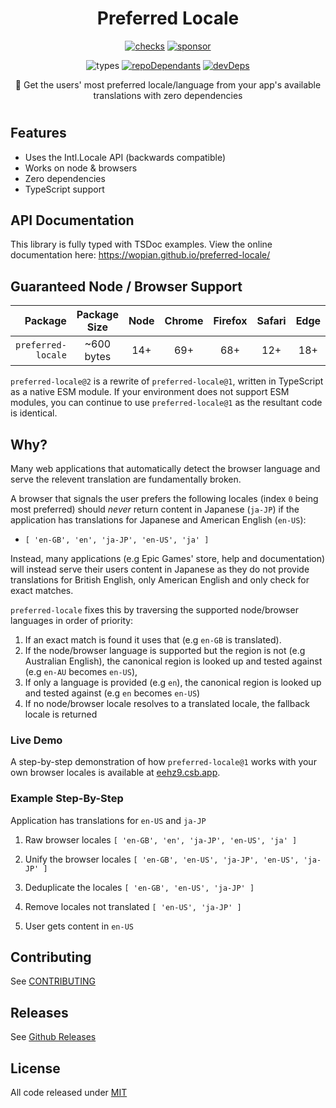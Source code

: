 <h1 align=center>Preferred Locale</h1>

<p align=center>
  <a href="https://github.com/wopian/preferred-locale/actions"><img alt=checks src="https://flat.badgen.net/github/checks/wopian/preferred-locale"></a>
  <a href=https://github.com/sponsors/wopian><img alt=sponsor src='https://flat.badgen.net/badge/sponsor/%E2%9D%A4/pink?icon=github'></a>
</p>

<p align=center>
  <img alt=types src='https://flat.badgen.net/npm/types/preferred-locale'>
  <a href=https://github.com/wopian/preferred-locale/network/dependents><img alt=repoDependants src=https://flat.badgen.net/github/dependents-repo/wopian/preferred-locale></a>
  <a href=https://github.com/wopian/preferred-locale/graphs/contributors><img alt=devDeps src=https://flat.badgen.net/github/contributors/wopian/preferred-locale></a>
</p>

<p align=center>🎌 Get the users' most preferred locale/language from your app's available translations with zero dependencies</p>

#

## Features

- Uses the Intl.Locale API (backwards compatible)
- Works on node & browsers
- Zero dependencies
- TypeScript support

## API Documentation

This library is fully typed with TSDoc examples. View the online documentation here: https://wopian.github.io/preferred-locale/

## Guaranteed Node / Browser Support

|            Package | Package<br>Size | Node | Chrome | Firefox | Safari | Edge |
| -----------------: | :-------------: | :--: | :----: | :-----: | :----: | :--: |
| `preferred-locale` |   ~600 bytes    | 14+  |  69+   |   68+   |  12+   | 18+  |

`preferred-locale@2` is a rewrite of `preferred-locale@1`, written in TypeScript as a native ESM module. If your environment does not support ESM modules, you can continue to use `preferred-locale@1` as the resultant code is identical.

## Why?

Many web applications that automatically detect the browser language and serve the relevent translation are fundamentally broken.

A browser that signals the user prefers the following locales (index `0` being most preferred) should _never_ return content in Japanese (`ja-JP`) if the application has translations for Japanese and American English (`en-US`):

- `[ 'en-GB', 'en', 'ja-JP', 'en-US', 'ja' ]`

Instead, many applications (e.g Epic Games' store, help and documentation) will instead serve their users content in Japanese as they do not provide translations for British English, only American English and only check for exact matches.

`preferred-locale` fixes this by traversing the supported node/browser languages in order of priority:

1. If an exact match is found it uses that (e.g `en-GB` is translated).
2. If the node/browser language is supported but the region is not (e.g Australian English), the canonical region is looked up and tested against (e.g `en-AU` becomes `en-US`),
3. If only a language is provided (e.g `en`), the canonical region is looked up and tested against (e.g `en` becomes `en-US`)
4. If no node/browser locale resolves to a translated locale, the fallback locale is returned

### Live Demo

A step-by-step demonstration of how `preferred-locale@1` works with your own browser locales is available at [eehz9.csb.app](https://eehz9.csb.app).

### Example Step-By-Step

Application has translations for `en-US` and `ja-JP`

1. Raw browser locales `[ 'en-GB', 'en', 'ja-JP', 'en-US', 'ja' ]`

2. Unify the browser locales `[ 'en-GB', 'en-US', 'ja-JP', 'en-US', 'ja-JP' ]`

3. Deduplicate the locales `[ 'en-GB', 'en-US', 'ja-JP' ]`

4. Remove locales not translated `[ 'en-US', 'ja-JP' ]`

5. User gets content in `en-US`

## Contributing

See [CONTRIBUTING]

## Releases

See [Github Releases]

## License

All code released under [MIT]

[preferred-locale]: https://github.com/wopian/preferred-locale/tree/master/packages/preferred-locale
[github releases]: https://github.com/wopian/preferred-locale/releases
[contributing]: https://github.com/wopian/preferred-locale/blob/master/CONTRIBUTING.md
[mit]: https://github.com/wopian/preferred-locale/blob/master/LICENSE.md
